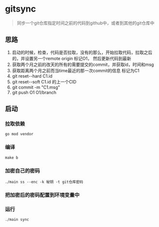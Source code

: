 # gitsync

> 同步一个git仓库指定时间之前的代码到github中，或者到其他的git仓库中


## 思路

1. 启动的时候，检查，代码是否拉取，没有的那么，开始拉取代码，拉取之后的，并设置另一个remote origin 标记O1， 然后更新代码到最新
2. 获取两个月之前的改天的所有的需要提交的commit，并获取id，时间和msg
3. 获取距离两个月之前而当time最近的那一次commit的信息 标记为C1
4. git reset--hard C1.id
5. git reset--soft C1.id 的上一个CID
6. git commit -m "C1.msg"
6. git push O1 O1/branch

## 启动

### 拉取依赖
`go mod vendor`

### 编译
`make b`

### 加密自己的密码
`./main ss --enc -k 秘钥 -t git仓库密码`

### 把加密后的密码配置到环境变量中
### 运行
`./main sync`

